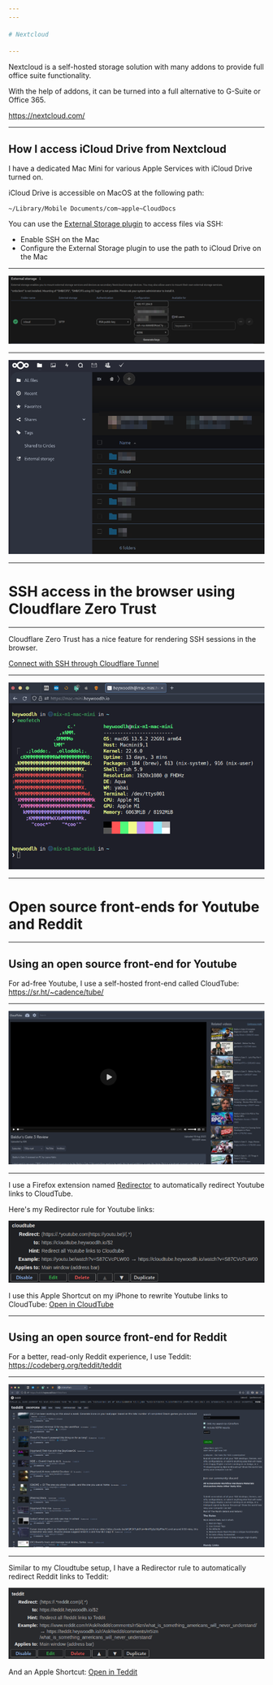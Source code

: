 ```yaml
---
---

# Nextcloud

---
```

<!-- footer: nextcloud -->

Nextcloud is a self-hosted storage solution with many addons to provide full office suite functionality.

With the help of addons, it can be turned into a full alternative to G-Suite or Office 365.

https://nextcloud.com/

---

<!-- footer: nextcloud -->

## How I access iCloud Drive from Nextcloud

I have a dedicated Mac Mini for various Apple Services with iCloud Drive turned on.

iCloud Drive is accessible on MacOS at the following path:

```
~/Library/Mobile Documents/com~apple~CloudDocs
```

You can use the [External Storage plugin](https://docs.nextcloud.com/server/latest/admin_manual/configuration_files/external_storage_configuration_gui.html) to access files via SSH:
- Enable SSH on the Mac
- Configure the External Storage plugin to use the path to iCloud Drive on the Mac

---

![nextcloud sftp](./pictures/nextcloud-sftp.png)

---

![icloud in files](./pictures/nextcloud-files-icloud.png)

---
<!-- footer: cloudflare-zt-ssh -->


# SSH access in the browser using Cloudflare Zero Trust

---
<!-- footer: cloudflare-zt-ssh -->

Cloudflare Zero Trust has a nice feature for rendering SSH sessions in the browser.

[Connect with SSH through Cloudflare Tunnel](https://developers.cloudflare.com/cloudflare-one/connections/connect-networks/use-cases/ssh/)

---

![cloudflare-zt ssh session](./pictures/cloudflare-zt-ssh.png)

---
<!-- footer: youtube-frontend -->

# Open source front-ends for Youtube and Reddit

---

## Using an open source front-end for Youtube

For ad-free Youtube, I use a self-hosted front-end called CloudTube: https://sr.ht/~cadence/tube/

---

![cloudtube](./pictures/cloudtube.png)

---

I use a Firefox extension named [Redirector](https://addons.mozilla.org/en-US/firefox/addon/redirector/) to automatically redirect Youtube links to CloudTube.

Here's my Redirector rule for Youtube links:

![cloudtube-redirector](./pictures/redirector-cloudtube.png)

I use this Apple Shortcut on my iPhone to rewrite Youtube links to CloudTube: [Open in CloudTube](https://www.icloud.com/shortcuts/01d755eaed2c4f22b4683d8f2b96e511)

---
<!-- footer: reddit-frontend -->

## Using an open source front-end for Reddit 

For a better, read-only Reddit experience, I use Teddit: https://codeberg.org/teddit/teddit

---

![teddit](./pictures/teddit.png)

---

Similar to my Cloudtube setup, I have a Redirector rule to automatically redirect Reddit links to Teddit:

![teddit-redirector](./pictures/redirector-teddit.png)

And an Apple Shortcut: [Open in Teddit](https://www.icloud.com/shortcuts/9ef4394b0bd34e0fadd79051fa540ecb)
